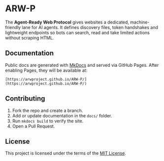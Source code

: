 # ARW-P

The **Agent-Ready Web Protocol** gives websites a dedicated, machine-friendly lane for AI agents. It defines discovery files, token handshakes and lightweight endpoints so bots can search, read and take limited actions without scraping HTML.

## Documentation
Public docs are generated with [MkDocs](https://www.mkdocs.org/) and served via GitHub Pages. After enabling Pages, they will be available at:
```
[https://arwproject.github.io/ARW-P/](https://arwproject.github.io/ARW-P/)
```

## Contributing
1. Fork the repo and create a branch.
2. Add or update documentation in the `docs/` folder.
3. Run `mkdocs build` to verify the site.
4. Open a Pull Request.

## License
This project is licensed under the terms of the [MIT License](LICENSE).
